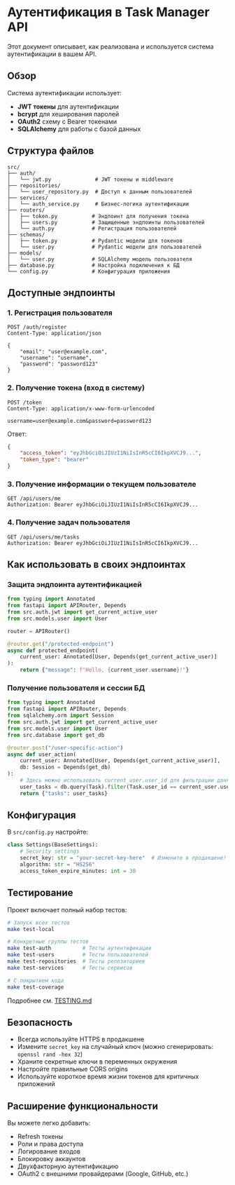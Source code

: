 # Аутентификация в Task Manager API

Этот документ описывает, как реализована и используется система аутентификации в вашем API.

## Обзор

Система аутентификации использует:
- **JWT токены** для аутентификации
- **bcrypt** для хеширования паролей
- **OAuth2** схему с Bearer токенами
- **SQLAlchemy** для работы с базой данных

## Структура файлов

```
src/
├── auth/
│   └── jwt.py              # JWT токены и middleware
├── repositories/
│   └── user_repository.py  # Доступ к данным пользователей
├── services/
│   └── auth_service.py     # Бизнес-логика аутентификации
├── routers/
│   ├── token.py           # Эндпоинт для получения токена
│   ├── users.py           # Защищенные эндпоинты пользователей
│   └── auth.py            # Регистрация пользователей
├── schemas/
│   ├── token.py           # Pydantic модели для токенов
│   └── user.py            # Pydantic модели для пользователей
├── models/
│   └── user.py            # SQLAlchemy модель пользователя
├── database.py            # Настройка подключения к БД
└── config.py              # Конфигурация приложения
```

## Доступные эндпоинты

### 1. Регистрация пользователя
```http
POST /auth/register
Content-Type: application/json

{
    "email": "user@example.com",
    "username": "username",
    "password": "password123"
}
```

### 2. Получение токена (вход в систему)
```http
POST /token
Content-Type: application/x-www-form-urlencoded

username=user@example.com&password=password123
```

Ответ:
```json
{
    "access_token": "eyJhbGciOiJIUzI1NiIsInR5cCI6IkpXVCJ9...",
    "token_type": "bearer"
}
```

### 3. Получение информации о текущем пользователе
```http
GET /api/users/me
Authorization: Bearer eyJhbGciOiJIUzI1NiIsInR5cCI6IkpXVCJ9...
```

### 4. Получение задач пользователя
```http
GET /api/users/me/tasks
Authorization: Bearer eyJhbGciOiJIUzI1NiIsInR5cCI6IkpXVCJ9...
```

## Как использовать в своих эндпоинтах

### Защита эндпоинта аутентификацией

```python
from typing import Annotated
from fastapi import APIRouter, Depends
from src.auth.jwt import get_current_active_user
from src.models.user import User

router = APIRouter()

@router.get("/protected-endpoint")
async def protected_endpoint(
    current_user: Annotated[User, Depends(get_current_active_user)]
):
    return {"message": f"Hello, {current_user.username}!"}
```

### Получение пользователя и сессии БД

```python
from typing import Annotated
from fastapi import APIRouter, Depends
from sqlalchemy.orm import Session
from src.auth.jwt import get_current_active_user
from src.models.user import User
from src.database import get_db

@router.post("/user-specific-action")
async def user_action(
    current_user: Annotated[User, Depends(get_current_active_user)],
    db: Session = Depends(get_db)
):
    # Здесь можно использовать current_user.user_id для фильтрации данных
    user_tasks = db.query(Task).filter(Task.user_id == current_user.user_id).all()
    return {"tasks": user_tasks}
```

## Конфигурация

В `src/config.py` настройте:

```python
class Settings(BaseSettings):
    # Security settings
    secret_key: str = "your-secret-key-here"  # Измените в продакшене!
    algorithm: str = "HS256"
    access_token_expire_minutes: int = 30
```

## Тестирование

Проект включает полный набор тестов:

```bash
# Запуск всех тестов
make test-local

# Конкретные группы тестов
make test-auth          # Тесты аутентификации
make test-users         # Тесты пользователей
make test-repositories  # Тесты репозиториев
make test-services      # Тесты сервисов

# С покрытием кода
make test-coverage
```

Подробнее см. [TESTING.md](TESTING.md)

## Безопасность

- Всегда используйте HTTPS в продакшене
- Измените `secret_key` на случайный ключ (можно сгенерировать: `openssl rand -hex 32`)
- Храните секретные ключи в переменных окружения
- Настройте правильные CORS origins
- Используйте короткое время жизни токенов для критичных приложений

## Расширение функциональности

Вы можете легко добавить:
- Refresh токены
- Роли и права доступа
- Логирование входов
- Блокировку аккаунтов
- Двухфакторную аутентификацию
- OAuth2 с внешними провайдерами (Google, GitHub, etc.)
